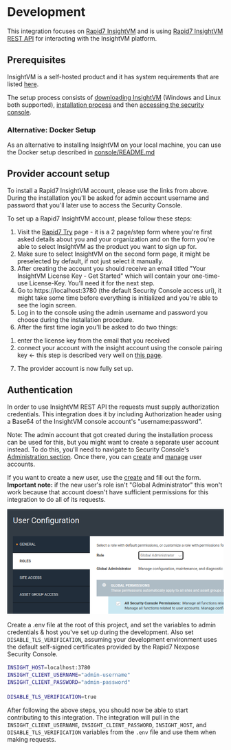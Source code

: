 # Development

This integration focuses on
[Rapid7 InsightVM](https://www.rapid7.com/products/insightvm/) and is using
[Rapid7 InsightVM REST API](https://help.rapid7.com/insightvm/en-us/api/index.html)
for interacting with the InsightVM platform.

## Prerequisites

InsightVM is a self-hosted product and it has system requirements that are
listed [here](https://docs.rapid7.com/insightvm/requirements).

The setup process consists of
[downloading InsightVM](https://docs.rapid7.com/insightvm/download) (Windows and
Linux both supported),
[installation process](https://docs.rapid7.com/insightvm/install) and then
[accessing the security console](https://docs.rapid7.com/insightvm/log-in-and-activate).

### Alternative: Docker Setup

As an alternative to installing InsightVM on your local machine, you can use the
Docker setup described in [console/README.md](../console/README.md)

## Provider account setup

To install a Rapid7 InsightVM account, please use the links from above. During
the installation you'll be asked for admin account username and password that
you'll later use to access the Security Console.

To set up a Rapid7 InsightVM account, please follow these steps:

1. Visit the [Rapid7 Try](https://www.rapid7.com/trial/insightvm/) page - it is
   a 2 page/step form where you're first asked details about you and your
   organization and on the form you're able to select InsightVM as the product
   you want to sign up for.
2. Make sure to select InsightVM on the second form page, it might be
   preselected by default, if not just select it manually.
3. After creating the account you should receive an email titled "Your InsightVM
   License Key - Get Started" which will contain your one-time-use License-Key.
   You'll need it for the next step.
4. Go to https://localhost:3780 (the default Security Console access uri), it
   might take some time before everything is initialized and you're able to see
   the login screen.
5. Log in to the console using the admin username and password you choose during
   the installation procedure.
6. After the first time login you'll be asked to do two things:

1) enter the license key from the email that you received
2) connect your account with the insight account using the console pairing key
   <- this step is described very well on
   [this page](https://www.rapid7.com/cx/get-started-with-insightvm-cloud-capabilities/2/).

7. The provider account is now fully set up.

## Authentication

In order to use InsightVM REST API the requests must supply authorization
credentials. This integration does it by including Authorization header using a
Base64 of the InsightVM console account's "username:password".

Note: The admin account that got created during the installation process can be
used for this, but you might want to create a separate user account instead. To
do this, you'll need to navigate to Security Console's
[Administration section](https://localhost:3780/admin/index.jsp). Once there,
you can [create](https://localhost:3780/admin/user/config.jsp) and
[manage](https://localhost:3780/admin/users.jsp) user accounts.

If you want to create a new user, use the
[create](https://localhost:3780/admin/user/config.jsp) and fill out the form.\
**Important note:** if the new user's role isn't "Global Administrator" this won't
work because that account doesn't have sufficient permissions for this integration
to do all of its requests.

![User role](images/user-role.png)

Create a .env file at the root of this project, and set the variables to admin
credentials & host you've set up during the development. Also set
`DISABLE_TLS_VERIFICATION`, assuming your development environment uses the
default self-signed certificates provided by the Rapid7 Nexpose Security
Console.

```bash
INSIGHT_HOST=localhost:3780
INSIGHT_CLIENT_USERNAME="admin-username"
INSIGHT_CLIENT_PASSWORD="admin-password"

DISABLE_TLS_VERIFICATION=true
```

After following the above steps, you should now be able to start contributing to
this integration. The integration will pull in the `INSIGHT_CLIENT_USERNAME`,
`INSIGHT_CLIENT_PASSWORD`, `INSIGHT_HOST`, and `DISABLE_TLS_VERIFICATION`
variables from the `.env` file and use them when making requests.
